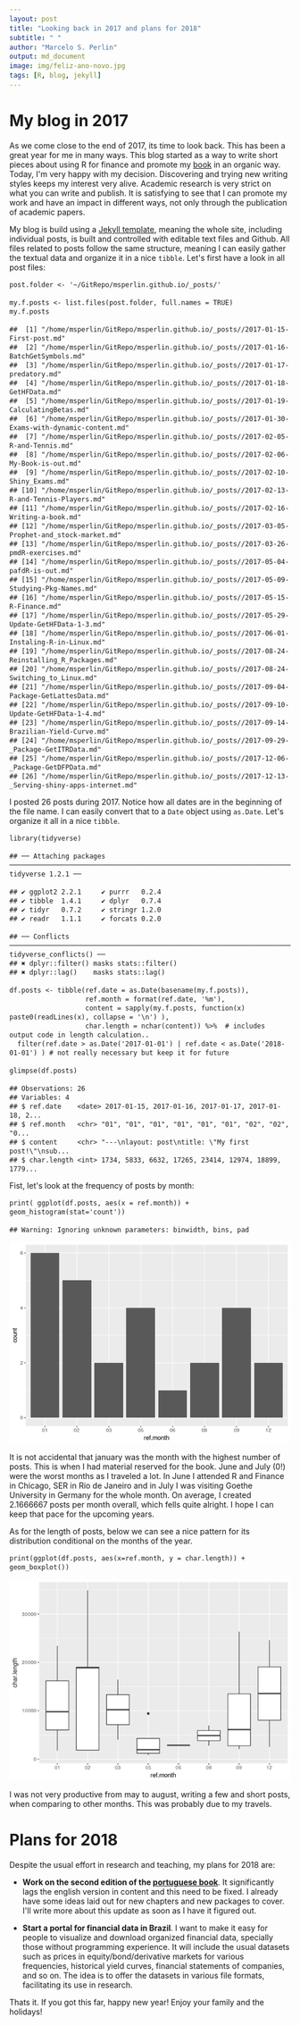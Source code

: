 ```yaml
---
layout: post
title: "Looking back in 2017 and plans for 2018"
subtitle: " "
author: "Marcelo S. Perlin"
output: md_document
image: img/feliz-ano-novo.jpg
tags: [R, blog, jekyll]
---
```


My blog in 2017
===============

As we come close to the end of 2017, its time to look back. This has
been a great year for me in many ways. This blog started as a way to
write short pieces about using R for finance and promote my
[book](https://sites.google.com/view/pafdR/home) in an organic way.
Today, I'm very happy with my decision. Discovering and trying new
writing styles keeps my interest very alive. Academic research is very
strict on what you can write and publish. It is satisfying to see that I
can promote my work and have an impact in different ways, not only
through the publication of academic papers.

My blog is build using a [Jekyll
template](https://deanattali.com/beautiful-jekyll/), meaning the whole
site, including individual posts, is built and controlled with editable
text files and Github. All files related to posts follow the same
structure, meaning I can easily gather the textual data and organize it
in a nice `tibble`. Let's first have a look in all post files:

    post.folder <- '~/GitRepo/msperlin.github.io/_posts/'

    my.f.posts <- list.files(post.folder, full.names = TRUE)
    my.f.posts

    ##  [1] "/home/msperlin/GitRepo/msperlin.github.io/_posts//2017-01-15-First-post.md"                  
    ##  [2] "/home/msperlin/GitRepo/msperlin.github.io/_posts//2017-01-16-BatchGetSymbols.md"             
    ##  [3] "/home/msperlin/GitRepo/msperlin.github.io/_posts//2017-01-17-predatory.md"                   
    ##  [4] "/home/msperlin/GitRepo/msperlin.github.io/_posts//2017-01-18-GetHFData.md"                   
    ##  [5] "/home/msperlin/GitRepo/msperlin.github.io/_posts//2017-01-19-CalculatingBetas.md"            
    ##  [6] "/home/msperlin/GitRepo/msperlin.github.io/_posts//2017-01-30-Exams-with-dynamic-content.md"  
    ##  [7] "/home/msperlin/GitRepo/msperlin.github.io/_posts//2017-02-05-R-and-Tennis.md"                
    ##  [8] "/home/msperlin/GitRepo/msperlin.github.io/_posts//2017-02-06-My-Book-is-out.md"              
    ##  [9] "/home/msperlin/GitRepo/msperlin.github.io/_posts//2017-02-10-Shiny_Exams.md"                 
    ## [10] "/home/msperlin/GitRepo/msperlin.github.io/_posts//2017-02-13-R-and-Tennis-Players.md"        
    ## [11] "/home/msperlin/GitRepo/msperlin.github.io/_posts//2017-02-16-Writing-a-book.md"              
    ## [12] "/home/msperlin/GitRepo/msperlin.github.io/_posts//2017-03-05-Prophet-and_stock-market.md"    
    ## [13] "/home/msperlin/GitRepo/msperlin.github.io/_posts//2017-03-26-pmdR-exercises.md"              
    ## [14] "/home/msperlin/GitRepo/msperlin.github.io/_posts//2017-05-04-pafdR-is-out.md"                
    ## [15] "/home/msperlin/GitRepo/msperlin.github.io/_posts//2017-05-09-Studying-Pkg-Names.md"          
    ## [16] "/home/msperlin/GitRepo/msperlin.github.io/_posts//2017-05-15-R-Finance.md"                   
    ## [17] "/home/msperlin/GitRepo/msperlin.github.io/_posts//2017-05-29-Update-GetHFData-1-3.md"        
    ## [18] "/home/msperlin/GitRepo/msperlin.github.io/_posts//2017-06-01-Instaling-R-in-Linux.md"        
    ## [19] "/home/msperlin/GitRepo/msperlin.github.io/_posts//2017-08-24-Reinstalling_R_Packages.md"     
    ## [20] "/home/msperlin/GitRepo/msperlin.github.io/_posts//2017-08-24-Switching_to_Linux.md"          
    ## [21] "/home/msperlin/GitRepo/msperlin.github.io/_posts//2017-09-04-Package-GetLattesData.md"       
    ## [22] "/home/msperlin/GitRepo/msperlin.github.io/_posts//2017-09-10-Update-GetHFData-1-4.md"        
    ## [23] "/home/msperlin/GitRepo/msperlin.github.io/_posts//2017-09-14-Brazilian-Yield-Curve.md"       
    ## [24] "/home/msperlin/GitRepo/msperlin.github.io/_posts//2017-09-29-_Package-GetITRData.md"         
    ## [25] "/home/msperlin/GitRepo/msperlin.github.io/_posts//2017-12-06-_Package-GetDFPData.md"         
    ## [26] "/home/msperlin/GitRepo/msperlin.github.io/_posts//2017-12-13-_Serving-shiny-apps-internet.md"

I posted 26 posts during 2017. Notice how all dates are in the beginning
of the file name. I can easily convert that to a `Date` object using
`as.Date`. Let's organize it all in a nice `tibble`.

    library(tidyverse)

    ## ── Attaching packages ─────────────────────────────────────────────────────────────────────────── tidyverse 1.2.1 ──

    ## ✔ ggplot2 2.2.1     ✔ purrr   0.2.4
    ## ✔ tibble  1.4.1     ✔ dplyr   0.7.4
    ## ✔ tidyr   0.7.2     ✔ stringr 1.2.0
    ## ✔ readr   1.1.1     ✔ forcats 0.2.0

    ## ── Conflicts ────────────────────────────────────────────────────────────────────────────── tidyverse_conflicts() ──
    ## ✖ dplyr::filter() masks stats::filter()
    ## ✖ dplyr::lag()    masks stats::lag()

    df.posts <- tibble(ref.date = as.Date(basename(my.f.posts)),
                       ref.month = format(ref.date, '%m'), 
                       content = sapply(my.f.posts, function(x) paste0(readLines(x), collapse = '\n') ),
                       char.length = nchar(content)) %>%  # includes output code in length calculation..
      filter(ref.date > as.Date('2017-01-01') | ref.date < as.Date('2018-01-01') ) # not really necessary but keep it for future

    glimpse(df.posts)

    ## Observations: 26
    ## Variables: 4
    ## $ ref.date    <date> 2017-01-15, 2017-01-16, 2017-01-17, 2017-01-18, 2...
    ## $ ref.month   <chr> "01", "01", "01", "01", "01", "01", "02", "02", "0...
    ## $ content     <chr> "---\nlayout: post\ntitle: \"My first post!\"\nsub...
    ## $ char.length <int> 1734, 5833, 6632, 17265, 23414, 12974, 18899, 1779...

Fist, let's look at the frequency of posts by month:

    print( ggplot(df.posts, aes(x = ref.month)) + geom_histogram(stat='count')) 

    ## Warning: Ignoring unknown parameters: binwidth, bins, pad

![](/img/2017-12-30-Looking-Back-2017_files/figure-markdown_strict/unnamed-chunk-3-1.png)

It is not accidental that january was the month with the highest number
of posts. This is when I had material reserved for the book. June and
July (0!) were the worst months as I traveled a lot. In June I attended
R and Finance in Chicago, SER in Rio de Janeiro and in July I was
visiting Goethe University in Germany for the whole month. On average, I
created 2.1666667 posts per month overall, which fells quite alright. I
hope I can keep that pace for the upcoming years.

As for the length of posts, below we can see a nice pattern for its
distribution conditional on the months of the year.

    print(ggplot(df.posts, aes(x=ref.month, y = char.length)) + geom_boxplot())

![](/img/2017-12-30-Looking-Back-2017_files/figure-markdown_strict/unnamed-chunk-4-1.png)

I was not very productive from may to august, writing a few and short
posts, when comparing to other months. This was probably due to my
travels.

Plans for 2018
==============

Despite the usual effort in research and teaching, my plans for 2018
are:

-   **Work on the second edition of the [portuguese
    book](https://sites.google.com/view/r-financas/)**. It significantly
    lags the english version in content and this need to be fixed. I
    already have some ideas laid out for new chapters and new packages
    to cover. I'll write more about this update as soon as I have it
    figured out.

-   **Start a portal for financial data in Brazil**. I want to make it
    easy for people to visualize and download organized financial data,
    specially those without programming experience. It will include the
    usual datasets such as prices in equity/bond/derivative markets for
    various frequencies, historical yield curves, financial statements
    of companies, and so on. The idea is to offer the datasets in
    various file formats, facilitating its use in research.

Thats it. If you got this far, happy new year! Enjoy your family and the
holidays!
